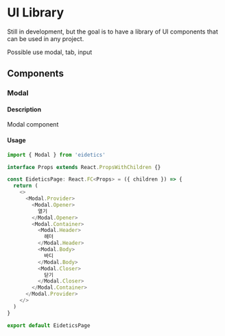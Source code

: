 # UI Library


Still in development, but the goal is to have a library of UI components that can be used in any project.

Possible use modal, tab, input

## Components

### Modal

#### Description
Modal component

#### Usage
```typescript
import { Modal } from 'eidetics'

interface Props extends React.PropsWithChildren {}

const EideticsPage: React.FC<Props> = ({ children }) => {
  return (
    <>
      <Modal.Provider>
        <Modal.Opener>
          열기
        </Modal.Opener>
        <Modal.Container>
          <Modal.Header>
            헤더
          </Modal.Header>
          <Modal.Body>
            바디
          </Modal.Body>
          <Modal.Closer>
            닫기
          </Modal.Closer>
        </Modal.Container>
      </Modal.Provider>
    </>
  )
}

export default EideticsPage
```
